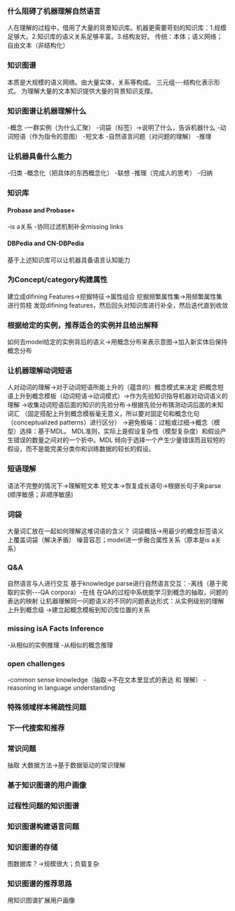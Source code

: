 ### 什么阻碍了机器理解自然语言
人在理解的过程中，借用了大量的背景知识库。机器更需要苛刻的知识库：1.规模足够大。2.知识库的语义关系足够丰富。3.结构友好。
传统：本体；语义网络；自由文本（非结构化）

### 知识图谱
本质是大规模的语义网络。由大量实体，关系等构成。
三元组---结构化表示形式。
为理解大量的文本知识提供大量的背景知识支撑。

### 知识图谱让机器理解什么
-概念
-一群实例（为什么汇聚）
-词袋（标签）->说明了什么，告诉机器什么
-动词短语（作为指令的意图）
-短文本
-自然语言问题（对问题的理解）
-推理

### 让机器具备什么能力
-归类
-概念化（把具体的东西概念化）
-联想
-推理（完成人的思考）
-归纳

### 知识库
#### Probase and Probase+
-is a关系
-协同过滤机制补全missing links
#### DBPedia and CN-DBPedia

基于上述知识库可以让机器具备语言认知能力

### 为Concept/category构建属性
建立成difining Features->挖掘特征->属性组合
挖掘频繁属性集->用频繁属性集进行剪枝
发现difining features，然后回头对知识库进行补全，然后迭代直到收敛

### 根据给定的实例，推荐适合的实例并且给出解释
如何去model给定的实例背后的语义->用概念分布来表示意图->加入新实体后保持概念分布

### 让机器理解动词短语
人对动词的理解->对于动词短语所能上升的（蕴含的）概念模式来决定
把概念短语上升到概念模板（动词短语->动词模式）->作为先验知识指导机器对动词语义的理解
->收集动词短语后面的知识的先验分布->根据先验分布猜测动词后面的未知词汇
（固定搭配上升到概念模板毫无意义，所以要对固定句和概念化句（conceptualized patterns）进行区分）
->避免极端：过粗或过细->概念（模型）选择：基于MDL。
MDL准则，实际上是假设复杂性（模型复杂度）和假设产生错误的数量之间对的一个折中。MDL 倾向于选择一个产生少量错误而且较短的假设，而不是能完美分类你和训练数据的较长的假设。

### 短语理解
语法不完整的情况下->理解短文本
短文本->恢复成长语句->根据长句子来parse
(顺序敏感；非顺序敏感)

### 词袋
大量词汇放在一起如何理解这堆词语的含义？
词袋概括->用最少的概念标签语义上覆盖词袋（解决矛盾）
噪音容忍；model进一步融合属性关系（原本是is a关系）

### Q&A
自然语言与人进行交互
基于knowledge parse进行自然语言交互：-离线（基于爬取的实例---QA corpora）-在线
在QA的过程中系统能学习到概念的抽取，问题的表达的映射
让机器理解同一问题语义的不同的问题表达形式：从实例级别的理解上升到概念级
->建立起概念模板到知识库位置的关系

### missing isA Facts Inference
-从相似的实例推理
-从相似的概念推理

### open challenges
-common sense knowledge（抽取->不在文本里显式的表达  和  理解）
-reasoning in language understanding

### 特殊领域样本稀疏性问题

### 下一代搜索和推荐

### 常识问题
抽取
大数据方法->基于数据驱动的常识理解

### 基于知识图谱的用户画像

### 过程性问题的知识图谱

### 知识图谱构建语言问题

### 知识图谱的存储
图数据库？->规模很大；负载复杂

### 知识图谱的推荐思路
用知识图谱扩展用户画像


